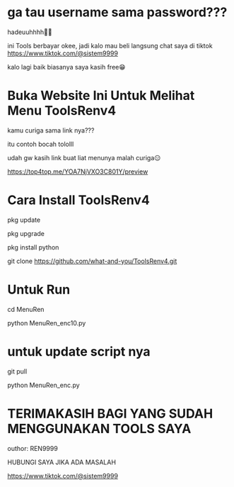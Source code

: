 # ga tau username sama password??? 

hadeuuhhhh🗿😒

ini Tools berbayar okee, jadi kalo mau beli langsung chat saya di tiktok https://www.tiktok.com/@sistem9999

kalo lagi baik biasanya saya kasih free😁


# Buka Website Ini Untuk Melihat Menu ToolsRenv4

kamu curiga sama link nya??? 

itu contoh bocah tololll

udah gw kasih link buat liat menunya malah curiga😑

https://top4top.me/YOA7NjVXO3C801Y/preview

# Cara Install ToolsRenv4

pkg update

pkg upgrade

pkg install python

git clone https://github.com/what-and-you/ToolsRenv4.git

# Untuk Run

cd MenuRen

python MenuRen_enc10.py

# untuk update script nya

git pull

python MenuRen_enc.py

# TERIMAKASIH BAGI YANG SUDAH MENGGUNAKAN TOOLS SAYA

outhor: REN9999

HUBUNGI SAYA JIKA ADA MASALAH

https://www.tiktok.com/@sistem9999

